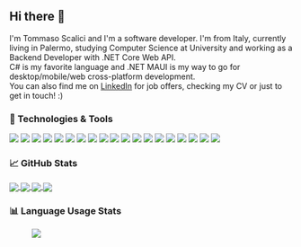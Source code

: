 ## Hi there 👋

I'm Tommaso Scalici and I'm a software developer. I'm from Italy, currently living in Palermo, studying Computer Science at University and working as a Backend Developer with .NET Core Web API.<br />
C# is my favorite language and .NET MAUI is my way to go for desktop/mobile/web cross-platform development.<br />
You can also find me on [LinkedIn](https://www.linkedin.com/in/tommasoscalici/) for job offers, checking my CV or just to get in touch! :)<br />

### 🔧 Technologies & Tools

![](https://img.shields.io/badge/OS-Linux-informational?style=flat&logo=linux&logoColor=white&color=007ec6)
![](https://img.shields.io/badge/OS-Windows-informational?style=flat&logo=windows&logoColor=white&color=007ec6)
![](https://img.shields.io/badge/Code-C-informational?style=flat&logo=C&logoColor=white&color=007ec6)
![](https://img.shields.io/badge/Code-C%23-informational?&style=flat&logo=c-sharp&logoColor=white&color=007ec6)
![](https://img.shields.io/badge/Code-Java-informational?style=flat&logo=java&logoColor=white&color=007ec6)
![](https://img.shields.io/badge/Code-JavaScript-informational?style=flat&logo=javascript&logoColor=white&color=007ec6)
![](https://img.shields.io/badge/Code-JSON-informational?style=flat&logo=json&logoColor=white&color=007ec6)
![](https://img.shields.io/badge/Code-XML-informational?style=flat&logo=xml&logoColor=white&color=007ec6)
![](https://img.shields.io/badge/Code-XAML-informational?style=flat&logo=xaml&logoColor=white&color=007ec6)
![](https://img.shields.io/badge/DBMS-MSSQL-informational?style=flat&logo=mssql&logoColor=white&color=007ec6)
![](https://img.shields.io/badge/DBMS-MySQL-informational?style=flat&logo=mssql&logoColor=white&color=007ec6)
![](https://img.shields.io/badge/Editor-Visual_Studio-informational?style=flat&logo=visual-studio&logoColor=white&color=007ec6)
![](https://img.shields.io/badge/Editor-Visual_Studio_Code-informational?style=flat&logo=visual-studio-code&logoColor=white&color=007ec6)
![](https://img.shields.io/badge/Framework-ASP.NET-informational?style=flat&logo=.net&logoColor=white&color=007ec6)
![](https://img.shields.io/badge/Framework-Entity_Framework-informational?style=flat&logo=.net&logoColor=white&color=007ec6)
![](https://img.shields.io/badge/Framework-.NET-informational?style=flat&logo=.net&logoColor=white&color=007ec6)
![](https://img.shields.io/badge/Framework-Xamarin-informational?style=flat&logo=xamarin&logoColor=white&color=007ec6)
![](https://img.shields.io/badge/Shell-Bash-informational?style=flat&logo=gnu-bash&logoColor=white&color=007ec6)
![](https://img.shields.io/badge/Shell-Powershell-informational?style=flat&logo=powershell&logoColor=white&color=007ec6)

### &#x1f4c8; GitHub Stats

<a href="https://github.com/TommasoScalici">
  <img align="center" src="https://github-readme-stats.vercel.app/api/top-langs/?username=TommasoScalici&theme=dark&layout=compact">
</a>
<a href="https://github.com/TommasoScalici">
  <img align="center" src="https://github-readme-stats.vercel.app/api/?username=TommasoScalici&theme=dark&show_icons=true&line_height=40">
</a>

<a href="https://github.com/TommasoScalici/MathExtensions">
  <img align="center" src="https://github-readme-stats.vercel.app/api/pin/?username=TommasoScalici&repo=MathExtensions&theme=dark">
</a>
<a href="https://github.com/TommasoScalici/MVVMExtensions">
  <img align="center" src="https://github-readme-stats.vercel.app/api/pin/?username=TommasoScalici&repo=MVVMExtensions&theme=dark">
</a>  

### &#x1f4ca; Language Usage Stats

<figure>
  <img align="center" src="https://wakatime.com/share/@5eee5d0c-eeca-4a29-bdc6-46a11e610fb6/82dcedaf-97e5-4fcb-9ee4-03942fd11225.svg"></img>
</figure>

<!--
**TommasoScalici/TommasoScalici** is a ✨ _special_ ✨ repository because its `README.md` (this file) appears on your GitHub profile.

Here are some ideas to get you started:

- 🔭 I’m currently working on ...
- 🌱 I’m currently learning ...
- 👯 I’m looking to collaborate on ...
- 🤔 I’m looking for help with ...
- 💬 Ask me about ...
- 📫 How to reach me: ...
- 😄 Pronouns: ...
- ⚡ Fun fact: ...
-->
